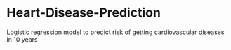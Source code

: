# Heart-Disease-Prediction
Logistic regression model to predict risk of getting cardiovascular diseases in 10 years
